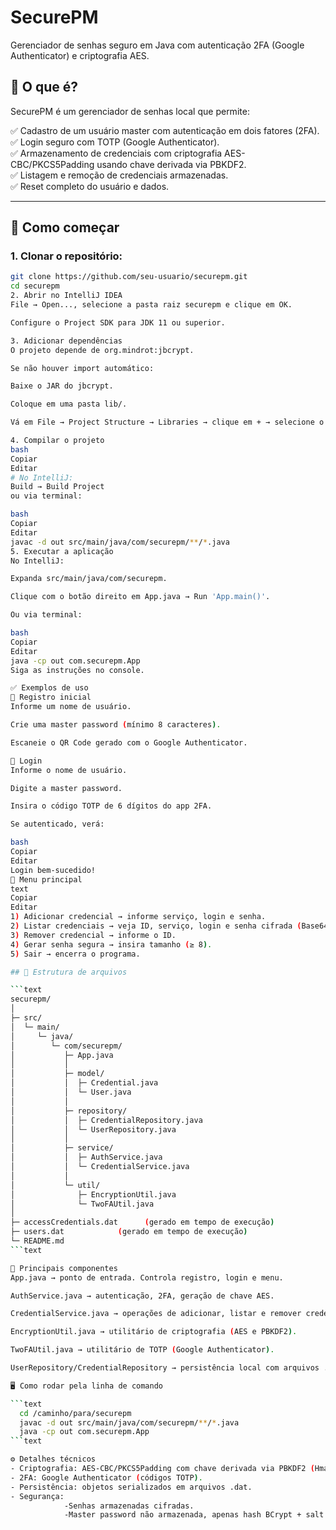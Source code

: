 # SecurePM

Gerenciador de senhas seguro em Java com autenticação 2FA (Google Authenticator) e criptografia AES.

## 📌 O que é?

SecurePM é um gerenciador de senhas local que permite:

✅ Cadastro de um usuário master com autenticação em dois fatores (2FA).  
✅ Login seguro com TOTP (Google Authenticator).  
✅ Armazenamento de credenciais com criptografia AES-CBC/PKCS5Padding usando chave derivada via PBKDF2.  
✅ Listagem e remoção de credenciais armazenadas.  
✅ Reset completo do usuário e dados.

---

## 🚀 Como começar

### 1. Clonar o repositório:

```bash
git clone https://github.com/seu-usuario/securepm.git
cd securepm
2. Abrir no IntelliJ IDEA
File → Open..., selecione a pasta raiz securepm e clique em OK.

Configure o Project SDK para JDK 11 ou superior.

3. Adicionar dependências
O projeto depende de org.mindrot:jbcrypt.

Se não houver import automático:

Baixe o JAR do jbcrypt.

Coloque em uma pasta lib/.

Vá em File → Project Structure → Libraries → clique em + → selecione o JAR.

4. Compilar o projeto
bash
Copiar
Editar
# No IntelliJ:
Build → Build Project
ou via terminal:

bash
Copiar
Editar
javac -d out src/main/java/com/securepm/**/*.java
5. Executar a aplicação
No IntelliJ:

Expanda src/main/java/com/securepm.

Clique com o botão direito em App.java → Run 'App.main()'.

Ou via terminal:

bash
Copiar
Editar
java -cp out com.securepm.App
Siga as instruções no console.

✅ Exemplos de uso
📌 Registro inicial
Informe um nome de usuário.

Crie uma master password (mínimo 8 caracteres).

Escaneie o QR Code gerado com o Google Authenticator.

📌 Login
Informe o nome de usuário.

Digite a master password.

Insira o código TOTP de 6 dígitos do app 2FA.

Se autenticado, verá:

bash
Copiar
Editar
Login bem-sucedido!
📌 Menu principal
text
Copiar
Editar
1) Adicionar credencial → informe serviço, login e senha.  
2) Listar credenciais → veja ID, serviço, login e senha cifrada (Base64).  
3) Remover credencial → informe o ID.  
4) Gerar senha segura → insira tamanho (≥ 8).  
5) Sair → encerra o programa.

## 📂 Estrutura de arquivos

```text
securepm/
│
├─ src/
│  └─ main/
│     └─ java/
│        └─ com/securepm/
│           ├─ App.java
│           │
│           ├─ model/
│           │  ├─ Credential.java
│           │  └─ User.java
│           │
│           ├─ repository/
│           │  ├─ CredentialRepository.java
│           │  └─ UserRepository.java
│           │
│           ├─ service/
│           │  ├─ AuthService.java
│           │  └─ CredentialService.java
│           │
│           └─ util/
│              ├─ EncryptionUtil.java
│              └─ TwoFAUtil.java
│
├─ accessCredentials.dat      (gerado em tempo de execução)
├─ users.dat            (gerado em tempo de execução)
└─ README.md
```text

🧩 Principais componentes
App.java → ponto de entrada. Controla registro, login e menu.

AuthService.java → autenticação, 2FA, geração de chave AES.

CredentialService.java → operações de adicionar, listar e remover credenciais.

EncryptionUtil.java → utilitário de criptografia (AES e PBKDF2).

TwoFAUtil.java → utilitário de TOTP (Google Authenticator).

UserRepository/CredentialRepository → persistência local com arquivos .dat.

🖥️ Como rodar pela linha de comando

```text
  cd /caminho/para/securepm
  javac -d out src/main/java/com/securepm/**/*.java
  java -cp out com.securepm.App
```text

⚙️ Detalhes técnicos
- Criptografia: AES-CBC/PKCS5Padding com chave derivada via PBKDF2 (HmacSHA256).
- 2FA: Google Authenticator (códigos TOTP).
- Persistência: objetos serializados em arquivos .dat.
- Segurança:
            -Senhas armazenadas cifradas.
            -Master password não armazenada, apenas hash BCrypt + salt PBKDF2.

